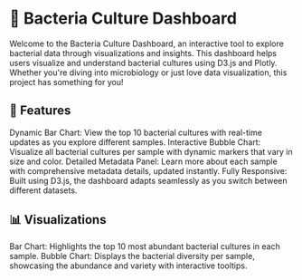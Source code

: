 # 🦠 Bacteria Culture Dashboard
Welcome to the Bacteria Culture Dashboard, an interactive tool to explore bacterial data through visualizations and insights. This dashboard helps users visualize and understand bacterial cultures using D3.js and Plotly. Whether you're diving into microbiology or just love data visualization, this project has something for you!

## 🚀 Features
Dynamic Bar Chart: View the top 10 bacterial cultures with real-time updates as you explore different samples.
Interactive Bubble Chart: Visualize all bacterial cultures per sample with dynamic markers that vary in size and color.
Detailed Metadata Panel: Learn more about each sample with comprehensive metadata details, updated instantly.
Fully Responsive: Built using D3.js, the dashboard adapts seamlessly as you switch between different datasets.

## 📊 Visualizations
Bar Chart: Highlights the top 10 most abundant bacterial cultures in each sample.
Bubble Chart: Displays the bacterial diversity per sample, showcasing the abundance and variety with interactive tooltips.
